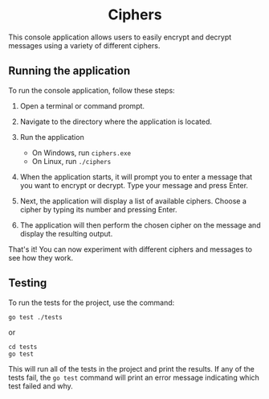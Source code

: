 # <center> Ciphers </center>
This console application allows users to easily encrypt and decrypt messages using a variety of different ciphers.

## Running the application
To run the console application, follow these steps:

1. Open a terminal or command prompt.

2. Navigate to the directory where the application is located.

3. Run the application 
    * On Windows, run `ciphers.exe`
    * On Linux, run `./ciphers`

4. When the application starts, it will prompt you to enter a message that you want to encrypt or decrypt. Type your message and press Enter.

5. Next, the application will display a list of available ciphers. Choose a cipher by typing its number and pressing Enter.

6. The application will then perform the chosen cipher on the message and display the resulting output.

That's it! You can now experiment with different ciphers and messages to see how they work.

## Testing

To run the tests for the project, use the command:

```
go test ./tests
```
or

```
cd tests
go test
```

This will run all of the tests in the project and print the results. If any of the tests fail, the `go test` command will print an error message indicating which test failed and why.


